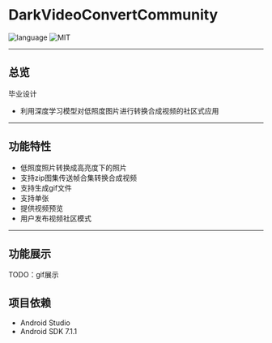 # DarkVideoConvertCommunity

<p>
  <a>
    <img alt = "language" src="https://img.shields.io/badge/language-Java-green.svg?style=plastic">
  </a>
  <a>
    <img alt = "MIT" src="https://img.shields.io/badge/license-MIT-lightgrey.svg?style=plastic">
  </a>
</p>

---

## 总览
毕业设计
- 利用深度学习模型对低照度图片进行转换合成视频的社区式应用

---

## 功能特性
- 低照度照片转换成高亮度下的照片
- 支持zip图集传送帧合集转换合成视频
- 支持生成gif文件
- 支持单张
- 提供视频预览
- 用户发布视频社区模式

---

## 功能展示

TODO：gif展示

## 项目依赖

- Android Studio
- Android SDK 7.1.1

